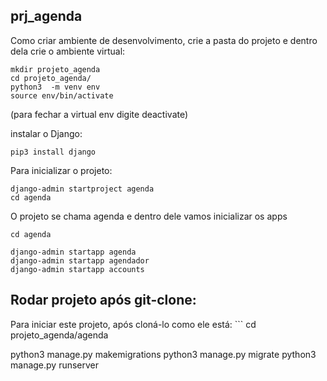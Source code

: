 <h2>prj_agenda</h2>

Como criar ambiente de desenvolvimento, crie a pasta do projeto e dentro dela crie o ambiente virtual:
``` 
mkdir projeto_agenda
cd projeto_agenda/
python3  -m venv env
source env/bin/activate
```

(para fechar a virtual env digite deactivate)

 instalar o Django:
```
pip3 install django
```
Para inicializar o projeto:
```
django-admin startproject agenda 
cd agenda
```
O projeto se chama agenda e dentro dele vamos inicializar os apps 
```
cd agenda

django-admin startapp agenda
django-admin startapp agendador
django-admin startapp accounts

```
<h2>Rodar projeto após git-clone:</h2>
Para iniciar este projeto, após cloná-lo como ele está:
```
cd projeto_agenda/agenda

python3 manage.py makemigrations 
python3 manage.py migrate
python3 manage.py runserver
```

